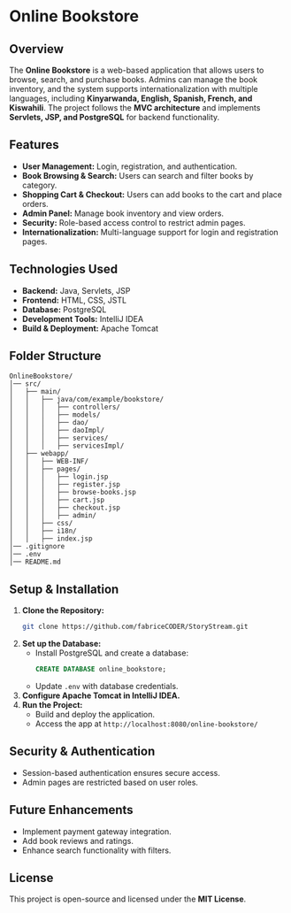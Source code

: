 # Online Bookstore

## Overview
The **Online Bookstore** is a web-based application that allows users to browse, search, and purchase books. Admins can manage the book inventory, and the system supports internationalization with multiple languages, including **Kinyarwanda, English, Spanish, French, and Kiswahili**. The project follows the **MVC architecture** and implements **Servlets, JSP, and PostgreSQL** for backend functionality.

## Features
- **User Management:** Login, registration, and authentication.
- **Book Browsing & Search:** Users can search and filter books by category.
- **Shopping Cart & Checkout:** Users can add books to the cart and place orders.
- **Admin Panel:** Manage book inventory and view orders.
- **Security:** Role-based access control to restrict admin pages.
- **Internationalization:** Multi-language support for login and registration pages.

## Technologies Used
- **Backend:** Java, Servlets, JSP
- **Frontend:** HTML, CSS, JSTL
- **Database:** PostgreSQL
- **Development Tools:** IntelliJ IDEA
- **Build & Deployment:** Apache Tomcat

## Folder Structure
```
OnlineBookstore/
│── src/
│   ├── main/
│   │   ├── java/com/example/bookstore/
│   │   │   ├── controllers/
│   │   │   ├── models/
│   │   │   ├── dao/
│   │   │   ├── daoImpl/
│   │   │   ├── services/
│   │   │   ├── servicesImpl/
│   ├── webapp/
│   │   ├── WEB-INF/
│   │   ├── pages/
│   │   │   ├── login.jsp
│   │   │   ├── register.jsp
│   │   │   ├── browse-books.jsp
│   │   │   ├── cart.jsp
│   │   │   ├── checkout.jsp
│   │   │   ├── admin/
│   │   ├── css/
│   │   ├── i18n/
│   │   ├── index.jsp
│── .gitignore
│── .env
│── README.md
```

## Setup & Installation
1. **Clone the Repository:**
   ```bash
   git clone https://github.com/fabriceCODER/StoryStream.git
   ```
2. **Set up the Database:**
   - Install PostgreSQL and create a database:
     ```sql
     CREATE DATABASE online_bookstore;
     ```
   - Update `.env` with database credentials.
3. **Configure Apache Tomcat in IntelliJ IDEA.**
4. **Run the Project:**
   - Build and deploy the application.
   - Access the app at `http://localhost:8080/online-bookstore/`

## Security & Authentication
- Session-based authentication ensures secure access.
- Admin pages are restricted based on user roles.

## Future Enhancements
- Implement payment gateway integration.
- Add book reviews and ratings.
- Enhance search functionality with filters.

## License
This project is open-source and licensed under the **MIT License**.

